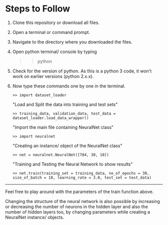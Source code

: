 # Steps to Follow

1. Clone this repository or download all files.
2. Open a terminal or command prompt.
3. Navigate to the directory where you downloaded the files.
4. Open python terminal/ console by typing 
	>> python
5. Check for the version of python. As this is a python 3 code, it won't work on earlier versions (python 2.x.x).
6. Now type these commands one by one in the terminal.
	```
	>> import dataset_loader
	```

	"Load and Split the data into training and test sets"
	```
	>> training_data, validation_data, test_data = dataset_loader.load_data_wrapper()
	```
	
	"Import the main file containing NeuralNet class"
	```
	>> import neuralnet
	```

	"Creating an instance/ object of the NeuralNet class"
	```
	>> net = neuralnet.NeuralNet([784, 30, 10])
	```
	
	"Training and Testing the Neural Network to show results"
	```
	>> net.train(training_set = training_data, no_of_epochs = 30, size_of_batch = 10, learning_rate = 3.0, test_set = test_data)
	```

---

Feel free to play around with the parameters of the train function above.

Changing the structure of the neural network is also possible by increasing or decreasing the number of neurons in the hidden layer and also the number of hidden layers too, by changing parameters while creating a NeuralNet instance/ objects.